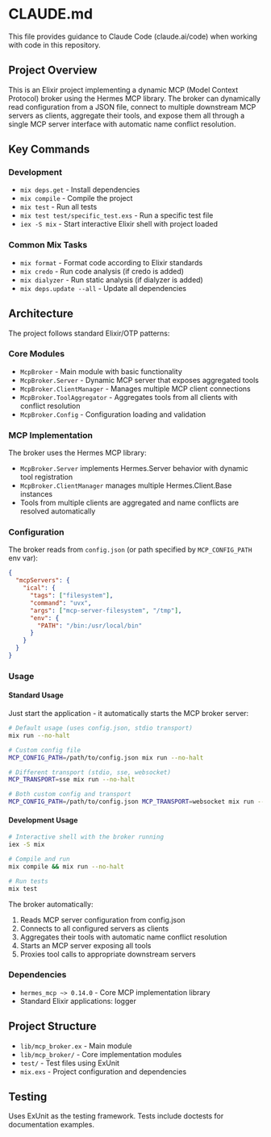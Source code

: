 # CLAUDE.md

This file provides guidance to Claude Code (claude.ai/code) when working with code in this repository.

## Project Overview

This is an Elixir project implementing a dynamic MCP (Model Context Protocol) broker using the Hermes MCP library. The broker can dynamically read configuration from a JSON file, connect to multiple downstream MCP servers as clients, aggregate their tools, and expose them all through a single MCP server interface with automatic name conflict resolution.

## Key Commands

### Development

- `mix deps.get` - Install dependencies
- `mix compile` - Compile the project
- `mix test` - Run all tests
- `mix test test/specific_test.exs` - Run a specific test file
- `iex -S mix` - Start interactive Elixir shell with project loaded

### Common Mix Tasks

- `mix format` - Format code according to Elixir standards
- `mix credo` - Run code analysis (if credo is added)
- `mix dialyzer` - Run static analysis (if dialyzer is added)
- `mix deps.update --all` - Update all dependencies

## Architecture

The project follows standard Elixir/OTP patterns:

### Core Modules

- `McpBroker` - Main module with basic functionality
- `McpBroker.Server` - Dynamic MCP server that exposes aggregated tools
- `McpBroker.ClientManager` - Manages multiple MCP client connections
- `McpBroker.ToolAggregator` - Aggregates tools from all clients with conflict resolution
- `McpBroker.Config` - Configuration loading and validation

### MCP Implementation

The broker uses the Hermes MCP library:

- `McpBroker.Server` implements Hermes.Server behavior with dynamic tool registration
- `McpBroker.ClientManager` manages multiple Hermes.Client.Base instances
- Tools from multiple clients are aggregated and name conflicts are resolved automatically

### Configuration

The broker reads from `config.json` (or path specified by `MCP_CONFIG_PATH` env var):

```json
{ 
  "mcpServers": {
    "ical": {
      "tags": ["filesystem"],
      "command": "uvx",
      "args": ["mcp-server-filesystem", "/tmp"],
      "env": {
        "PATH": "/bin:/usr/local/bin"
      }
    }
  }
}
```

### Usage

#### Standard Usage

Just start the application - it automatically starts the MCP broker server:

```bash
# Default usage (uses config.json, stdio transport)
mix run --no-halt

# Custom config file
MCP_CONFIG_PATH=/path/to/config.json mix run --no-halt

# Different transport (stdio, sse, websocket)  
MCP_TRANSPORT=sse mix run --no-halt

# Both custom config and transport
MCP_CONFIG_PATH=/path/to/config.json MCP_TRANSPORT=websocket mix run --no-halt
```

#### Development Usage

```bash
# Interactive shell with the broker running
iex -S mix

# Compile and run
mix compile && mix run --no-halt

# Run tests
mix test
```

The broker automatically:

1. Reads MCP server configuration from config.json
2. Connects to all configured servers as clients  
3. Aggregates their tools with automatic name conflict resolution
4. Starts an MCP server exposing all tools
5. Proxies tool calls to appropriate downstream servers

### Dependencies

- `hermes_mcp ~> 0.14.0` - Core MCP implementation library
- Standard Elixir applications: logger

## Project Structure

- `lib/mcp_broker.ex` - Main module
- `lib/mcp_broker/` - Core implementation modules
- `test/` - Test files using ExUnit
- `mix.exs` - Project configuration and dependencies

## Testing

Uses ExUnit as the testing framework. Tests include doctests for documentation examples.
